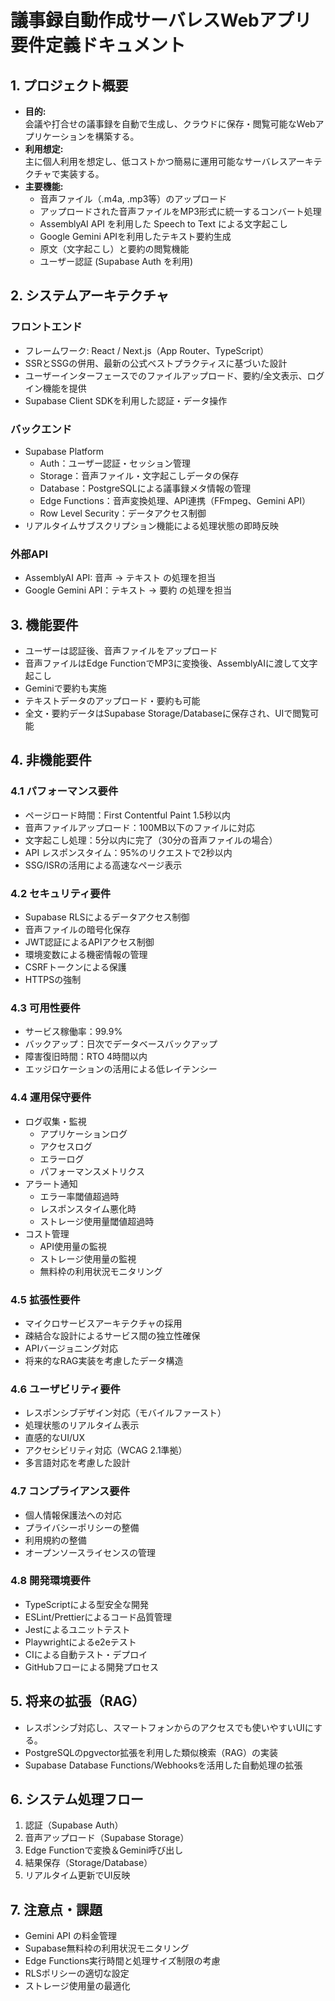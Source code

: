 # 議事録自動作成サーバレスWebアプリ 要件定義ドキュメント

## 1. プロジェクト概要

- **目的:**  
  会議や打合せの議事録を自動で生成し、クラウドに保存・閲覧可能なWebアプリケーションを構築する。  
- **利用想定:**  
  主に個人利用を想定し、低コストかつ簡易に運用可能なサーバレスアーキテクチャで実装する。  
- **主要機能:**  
  - 音声ファイル（.m4a, .mp3等）のアップロード  
  - アップロードされた音声ファイルをMP3形式に統一するコンバート処理  
  - AssemblyAI API を利用した Speech to Text による文字起こし  
  - Google Gemini APIを利用したテキスト要約生成  
  - 原文（文字起こし）と要約の閲覧機能  
  - ユーザー認証 (Supabase Auth を利用)

## 2. システムアーキテクチャ

### フロントエンド
- フレームワーク: React / Next.js（App Router、TypeScript）
- SSRとSSGの併用、最新の公式ベストプラクティスに基づいた設計
- ユーザーインターフェースでのファイルアップロード、要約/全文表示、ログイン機能を提供
- Supabase Client SDKを利用した認証・データ操作

### バックエンド
- Supabase Platform
  - Auth：ユーザー認証・セッション管理
  - Storage：音声ファイル・文字起こしデータの保存
  - Database：PostgreSQLによる議事録メタ情報の管理
  - Edge Functions：音声変換処理、API連携（FFmpeg、Gemini API）
  - Row Level Security：データアクセス制御
- リアルタイムサブスクリプション機能による処理状態の即時反映

### 外部API
- AssemblyAI API: 音声 -> テキスト の処理を担当
- Google Gemini API：テキスト → 要約 の処理を担当

## 3. 機能要件

- ユーザーは認証後、音声ファイルをアップロード
- 音声ファイルはEdge FunctionでMP3に変換後、AssemblyAIに渡して文字起こし
- Geminiで要約も実施
- テキストデータのアップロード・要約も可能
- 全文・要約データはSupabase Storage/Databaseに保存され、UIで閲覧可能

## 4. 非機能要件

### 4.1 パフォーマンス要件
- ページロード時間：First Contentful Paint 1.5秒以内
- 音声ファイルアップロード：100MB以下のファイルに対応
- 文字起こし処理：5分以内に完了（30分の音声ファイルの場合）
- API レスポンスタイム：95%のリクエストで2秒以内
- SSG/ISRの活用による高速なページ表示

### 4.2 セキュリティ要件
- Supabase RLSによるデータアクセス制御
- 音声ファイルの暗号化保存
- JWT認証によるAPIアクセス制御
- 環境変数による機密情報の管理
- CSRFトークンによる保護
- HTTPSの強制

### 4.3 可用性要件
- サービス稼働率：99.9%
- バックアップ：日次でデータベースバックアップ
- 障害復旧時間：RTO 4時間以内
- エッジロケーションの活用による低レイテンシー

### 4.4 運用保守要件
- ログ収集・監視
  - アプリケーションログ
  - アクセスログ
  - エラーログ
  - パフォーマンスメトリクス
- アラート通知
  - エラー率閾値超過時
  - レスポンスタイム悪化時
  - ストレージ使用量閾値超過時
- コスト管理
  - API使用量の監視
  - ストレージ使用量の監視
  - 無料枠の利用状況モニタリング

### 4.5 拡張性要件
- マイクロサービスアーキテクチャの採用
- 疎結合な設計によるサービス間の独立性確保
- APIバージョニング対応
- 将来的なRAG実装を考慮したデータ構造

### 4.6 ユーザビリティ要件
- レスポンシブデザイン対応（モバイルファースト）
- 処理状態のリアルタイム表示
- 直感的なUI/UX
- アクセシビリティ対応（WCAG 2.1準拠）
- 多言語対応を考慮した設計

### 4.7 コンプライアンス要件
- 個人情報保護法への対応
- プライバシーポリシーの整備
- 利用規約の整備
- オープンソースライセンスの管理

### 4.8 開発環境要件
- TypeScriptによる型安全な開発
- ESLint/Prettierによるコード品質管理
- Jestによるユニットテスト
- Playwrightによるe2eテスト
- CIによる自動テスト・デプロイ
- GitHubフローによる開発プロセス

## 5. 将来の拡張（RAG）

- レスポンシブ対応し、スマートフォンからのアクセスでも使いやすいUIにする。
- PostgreSQLのpgvector拡張を利用した類似検索（RAG）の実装
- Supabase Database Functions/Webhooksを活用した自動処理の拡張

## 6. システム処理フロー

1. 認証（Supabase Auth）
2. 音声アップロード（Supabase Storage）
3. Edge Functionで変換＆Gemini呼び出し
4. 結果保存（Storage/Database）
5. リアルタイム更新でUI反映

## 7. 注意点・課題

- Gemini API の料金管理
- Supabase無料枠の利用状況モニタリング
- Edge Functions実行時間と処理サイズ制限の考慮
- RLSポリシーの適切な設定
- ストレージ使用量の最適化

